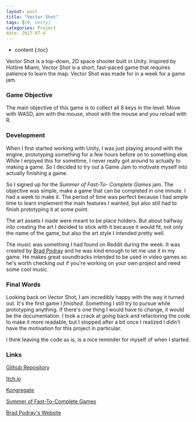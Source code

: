 ```yaml
---
layout: post
title: "Vector Shot"
tags: [C#, Unity]
categories: Project
date: 2017-07-4
---
```


* content
{:toc}

Vector Shot is a top-down, 2D space shooter built in Unity. Inspired by Hotline Miami, Vector Shot is a short, fast-paced game that requires patience to learn the map. Vector Shot was made for in a week for a game jam.

### Game Objective

The main objective of this game is to collect all 8 keys in the level. Move with WASD, aim with the mouse, shoot with the mouse and you reload with R.

### Development

When I first started working with Unity, I was just playing around with the engine, prototyping something for a few hours before on to something else. While I enjoyed this for sometime, I never really got around to actually to making a game. So I decided to try out a Game Jam to motivate myself into actually finishing a game.

So I signed up for the _Summer of Fast-To- Complete Games_ jam. The objective was simple, make a game that can be completed in one minute. I had a week to make it. The period of time was perfect because I had ample time to learn implement the main features I wanted, but also still had to finish prototyping it at some point.

The art assets I made were meant to be place holders. But about halfway into creating the art I decided to stick with it because it would fit, not only the name of the game, but also the art style I intended pretty well.

The music was something I had found on Reddit during the week. It was created by <a href = "https://bradpodraymusic.com/home">Brad Podray</a> and he was kind enough to let me use it in my game. He makes great soundtracks intended to be used in video games so he's worth checking out if you're working on your own project and need some cool music.

### Final Words

Looking back on Vector Shot, I am incredibly happy with the way it turned out. It's the first game I _finished_. Something I still try to pursue while prototyping anything. If there's one thing I would have to change, it would be the documentation. I took a crack at going back and refactoring the code to make it more readable, but I stopped after a bit once I realized I didn't have the motivation for this project in particular.

I think leaving the code as is, is a nice reminder for myself of when I started.

### Links
<a href = "https://github.com/anthonymendez/Vector-Shot">Github Repository</a>

<a href = "https://anthonymendez.itch.io/vector-shot">Itch.io</a>

<a href = "https://www.kongregate.com/games/TonyDeTiger/vector-shot">Kongregate</a>

<a href = "https://itch.io/jam/fast-to-complete-games">Summer of Fast-To-Complete Games</a>

<a href = "https://bradpodraymusic.com/home">Brad Podray's Website</a>